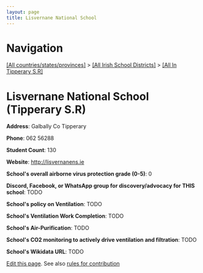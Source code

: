 ```yaml
---
layout: page
title: Lisvernane National School
---
```

# Navigation

[[All countries/states/provinces]](../../..) > [[All Irish School Districts]](../..) > [[All In Tipperary S.R]](..)

# Lisvernane National School (Tipperary S.R)

**Address**: Galbally Co Tipperary

**Phone**: 062 56288

**Student Count**: 130

**Website**: <http://lisvernanens.ie>

**School's overall airborne virus protection grade (0-5)**: 0

**Discord, Facebook, or WhatsApp group for discovery/advocacy for THIS school**: TODO

**School's policy on Ventilation**: TODO

**School's Ventilation Work Completion**: TODO

**School's Air-Purification**: TODO

**School's CO2 monitoring to actively drive ventilation and filtration**: TODO

**School's Wikidata URL**: TODO


[Edit this page](https://github.com/ventilate-schools/Ireland/edit/main/./Tipperary_S.R/Lisvernane_National_School.md). See also [rules for contribution](../../../contribution-rules/)